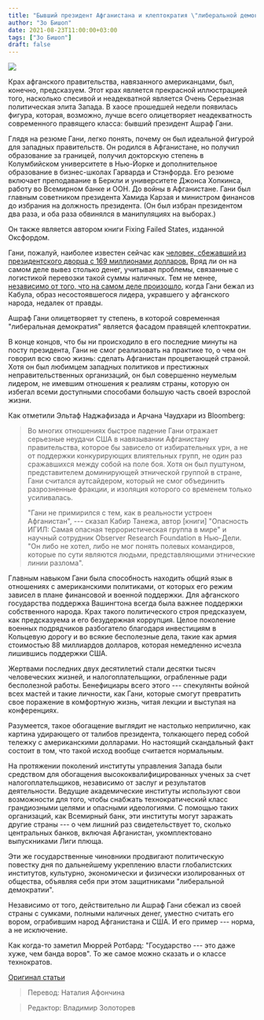 ```yaml
---
title: "Бывший президент Афганистана и клептократия \"либеральной демократии\""
author: "Зо Бишоп"
date: 2021-08-23T11:00:00+03:00
tags: ["Зо Бишоп"]
draft: false
---
```

![](https://cdn.dnaindia.com/sites/default/files/styles/full/public/2021/08/16/991062-afghan-president-reuters.jpg)

Крах афганского правительства, навязанного американцами, был, конечно, предсказуем. Этот крах является прекрасной иллюстрацией того, насколько спесивой и неадекватной является Очень Серьезная политическая элита Запада. В хаосе прошедшей недели появилась фигура, которая, возможно, лучше всего олицетворяет неадекватность современного правящего класса: бывший президент Ашраф Гани.

Глядя на резюме Гани, легко понять, почему он был идеальной фигурой для западных правительств. Он родился в Афганистане, но получил образование за границей, получил докторскую степень в Колумбийском университете в Нью-Йорке и дополнительное образование в бизнес-школах Гарварда и Стэнфорда. Его резюме включает преподавание в Беркли и университете Джонса Хопкинса, работу во Всемирном банке и ООН. До войны в Афганистане. Гани был главным советником президента Хамида Карзая и министром финансов до избрания на должность президента. (Он был избран президентом два раза, и оба раза обвинялся в манипуляциях на выборах.)

Он также является автором книги Fixing Failed States, изданной Оксфордом.

Гани, пожалуй, наиболее известен сейчас как [человек, сбежавший из президентского дворца с 169 миллионами долларов.](https://theweek.com/afghanistan/1003879/afghan-president-ashraf-ghani-reportedly-fled-kabul-with-169-million-in-cash) Вряд ли он на самом деле вывез столько денег, учитывая проблемы, связанные с логистикой перевозки такой суммы наличных. Тем не менее, [независимо от того, что на самом деле произошло](https://www.foxbusiness.com/politics/exiled-afghan-president-ghani-money-fleeing-country), когда Гани бежал из Кабула, образ несостоявшегося лидера, укравшего у афганского народа, недалек от правды.

Ашраф Гани олицетворяет ту степень, в которой современная "либеральная демократия" является фасадом правящей клептократии.

В конце концов, что бы ни происходило в его последние минуты на посту президента, Гани не смог реализовать на практике то, о чем он говорил всю свою жизнь: сделать Афганистан процветающей страной. Хотя он был любимцем западных политиков и престижных неправительственных организаций, он был совершенно неумелым лидером, не имевшим отношения к реалиям страны, которую он избегал всеми доступными способами большую часть своей взрослой жизни.

Как отметили Эльтаф Наджафизада и Арчана Чаудхари из Bloomberg:

> Во многих отношениях быстрое падение Гани отражает серьезные неудачи США в навязывании Афганистану правительства, которое бы зависело от избирательных урн, а не от поддержки конкурирующих влиятельных групп, не один раз сражавшихся между собой на поле боя. Хотя он был пуштуном, представителем доминирующей этнической группой в стране, Гани считался аутсайдером, который не смог объединить разрозненные фракции, и изоляция которого со временем только усиливалась.
>
> "Гани не примирился с тем, как в реальности устроен Афганистан", --- сказал Кабир Танежа, автор [книги] "Опасность ИГИЛ: Самая опасная террористическая группа в мире" и научный сотрудник Observer Research Foundation в Нью-Дели. "Он либо не хотел, либо не мог понять полевых командиров, которые по сути являются людьми, представляющими этнические линии разлома".

Главным навыком Гани была способность находить общий язык в отношениях с американскими политиками, от которых его режим зависел в плане финансовой и военной поддержки. Для афганского государства поддержка Вашингтона всегда была важнее поддержки собственного народа. Крах такого политического строя предсказуем, как предсказуема и его безудержная коррупция. Целое поколение военных подрядчиков разбогатело благодаря инвестициям в Кольцевую дорогу и во всякие бесполезные дела, такие как армия стоимостью 88 миллиардов долларов, которая немедленно исчезла лишившись поддержки США.

Жертвами последних двух десятилетий стали десятки тысяч человеческих жизней, и налогоплательщики, ограбленные ради бесполезной работы. Бенефициары всего этого --- спекулянты войной всех мастей и такие личности, как Гани, которые смогут превратить свое поражение в комфортную жизнь, читая лекции и выступая на конференциях.

Разумеется, такое обогащение выглядит не настолько неприлично, как картина удирающего от талибов президента, толкающего перед собой тележку с американскими долларами. Но настоящий скандальный факт состоит в том, что такой исход вообще считается нормальным.

На протяжении поколений институты управления Запада были средством для обогащения высококвалифицированных ученых за счет налогоплательщиков, независимо от заслуг и результатов деятельности. Ведущие академические институты используют свои возможности для того, чтобы снабжать технократический класс грандиозными целями и опасными идеологиями. С помощью таких организаций, как Всемирный банк, эти институты могут заражать другие страны --- о чем лишний раз свидетельствует то, сколько центральных банков, включая Афганистан, укомплектовано выпускниками Лиги плюща.

Эти же государственные чиновники продвигают политическую повестку дня по дальнейшему укреплению власти глобалистских институтов, культурно, экономически и физически изолированных от общества, объявляя себя при этом защитниками "либеральной демократии".

Независимо от того, действительно ли Ашраф Гани сбежал из своей страны с сумками, полными наличных денег, уместно считать его вором, ограбившим народ Афганистана и США. И его пример --- норма, а не исключение.

Как когда-то заметил Мюррей Ротбард: "Государство --- это даже хуже, чем банда воров". То же самое можно сказать и о классе технократов.

[Оригинал статьи](https://mises.org/power-market/afghanistans-former-president-and-kleptocracy-liberal-democracy)

> Перевод: Наталия Афончина

> Редактор: Владимир Золоторев
